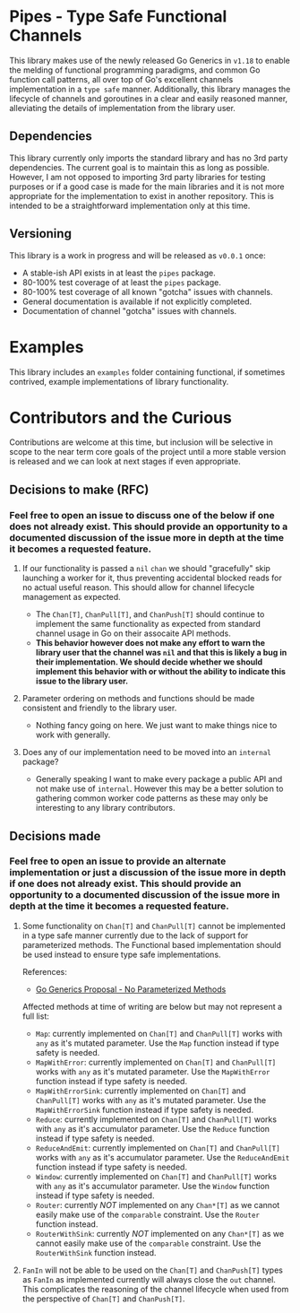 # Pipes - Type Safe Functional Channels

This library makes use of the newly released Go Generics in `v1.18` to enable the melding of functional programming paradigms, and common Go function call patterns, all over top of Go's excellent channels implementation in a `type safe` manner. Additionally, this library manages the lifecycle of channels and goroutines in a clear and easily reasoned manner, alleviating the details of implementation from the library user.

## Dependencies

This library currently only imports the standard library and has no 3rd party dependencies. The current goal is to maintain this as long as possible. However, I am not opposed to importing 3rd party libraries for testing purposes or if a good case is made for the main libraries and it is not more appropriate for the implementation to exist in another repository. This is intended to be a straightforward implementation only at this time.

## Versioning

This library is a work in progress and will be released as `v0.0.1` once:

* A stable-ish API exists in at least the `pipes` package.
* 80-100% test coverage of at least the `pipes` package.
* 80-100% test coverage of all known "gotcha" issues with channels.
* General documentation is available if not explicitly completed.
* Documentation of channel "gotcha" issues with channels.

# Examples

This library includes an `examples` folder containing functional, if sometimes contrived, example implementations of library functionality.

# Contributors and the Curious

Contributions are welcome at this time, but inclusion will be selective in scope to the near term core goals of the project until a more stable version is released and we can look at next stages if even appropriate.

## Decisions to make (RFC)

### Feel free to open an issue to discuss one of the below if one does not already exist. This should provide an opportunity to a documented discussion of the issue more in depth at the time it becomes a requested feature.

1. If our functionality is passed a `nil` `chan` we should "gracefully" skip launching a worker for it, thus preventing accidental blocked reads for no actual useful reason. This should allow for channel lifecycle management as expected.

    * The `Chan[T]`, `ChanPull[T]`, and `ChanPush[T]` should continue to implement the same functionality as expected from standard channel usage in Go on their assocaite API methods.
    * **This behavior however does not make any effort to warn the library user that the channel was `nil` and that this is likely a bug in their implementation. We should decide whether we should implement this behavior with or without the ability to indicate this issue to the library user.**

2. Parameter ordering on methods and functions should be made consistent and friendly to the library user.

    * Nothing fancy going on here. We just want to make things nice to work with generally.

3. Does any of our implementation need to be moved into an `internal` package?

    * Generally speaking I want to make every package a public API and not make use of `internal`. However this may be a better solution to gathering common worker code patterns as these may only be interesting to any library contributors.

## Decisions made

### Feel free to open an issue to provide an alternate implementation or just a discussion of the issue more in depth if one does not already exist. This should provide an opportunity to a documented discussion of the issue more in depth at the time it becomes a requested feature.

1. Some functionality on `Chan[T]` and `ChanPull[T]` cannot be implemented in a type safe manner currently due to the lack of support for parameterized methods. The Functional based implementation should be used instead to ensure type safe implementations.

    References:

    * [Go Generics Proposal - No Parameterized Methods](https://go.googlesource.com/proposal/+/refs/heads/master/design/43651-type-parameters.md#No-parameterized-methods)

    Affected methods at time of writing are below but may not represent a full list:

    * `Map`: currently implemented on `Chan[T]` and `ChanPull[T]` works with `any` as it's mutated parameter. Use the `Map` function instead if type safety is needed.
    * `MapWithError`: currently implemented on `Chan[T]` and `ChanPull[T]` works with `any` as it's mutated parameter. Use the `MapWithError` function instead if type safety is needed.
    * `MapWithErrorSink`: currently implemented on `Chan[T]` and `ChanPull[T]` works with `any` as it's mutated parameter. Use the `MapWithErrorSink` function instead if type safety is needed.
    * `Reduce`: currently implemented on `Chan[T]` and `ChanPull[T]` works with `any` as it's accumulator parameter. Use the `Reduce` function instead if type safety is needed.
    * `ReduceAndEmit`: currently implemented on `Chan[T]` and `ChanPull[T]` works with `any` as it's accumulator parameter. Use the `ReduceAndEmit` function instead if type safety is needed.
    * `Window`: currently implemented on `Chan[T]` and `ChanPull[T]` works with `any` as it's accumulator parameter. Use the `Window` function instead if type safety is needed.
    * `Router`: currently *NOT* implemented on any `Chan*[T]` as we cannot easily make use of the `comparable` constraint. Use the `Router` function instead.
    * `RouterWithSink`: currently *NOT* implemented on any `Chan*[T]` as we cannot easily make use of the `comparable` constraint. Use the `RouterWithSink` function instead.

2. `FanIn` will not be able to be used on the `Chan[T]` and `ChanPush[T]` types as `FanIn` as implemented currently will always close the `out` channel. This complicates the reasoning of the channel lifecycle when used from the perspective of `Chan[T]` and `ChanPush[T]`.
